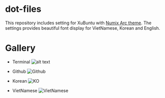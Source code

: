 # dot-files
This repository includes setting for XuBuntu with [Numix Arc theme](https://github.com/lotusirous/Greybird-arc). The settings provides beautiful font display for VietNamese, Korean and English.

# Gallery


- Terminal
![alt text](https://raw.githubusercontent.com/lotusirous/dot-files/master/imgs/terminal.png "Terminal")

- Github
![Github](https://raw.githubusercontent.com/lotusirous/dot-files/master/imgs/github.png "Github")


- Korean
![KO](https://raw.githubusercontent.com/lotusirous/dot-files/master/imgs/ko.png "Korean")

- VietNamese
![VietNamese](https://raw.githubusercontent.com/lotusirous/dot-files/master/imgs/vn.png "VietNamese")

